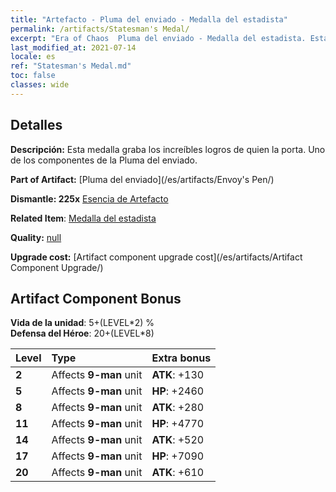```yaml
---
title: "Artefacto - Pluma del enviado - Medalla del estadista"
permalink: /artifacts/Statesman's Medal/
excerpt: "Era of Chaos  Pluma del enviado - Medalla del estadista. Esta medalla graba los increíbles logros de quien la porta. Uno de los componentes de la Pluma del enviado."
last_modified_at: 2021-07-14
locale: es
ref: "Statesman's Medal.md"
toc: false
classes: wide
---
```




## Detalles

 **Descripción:** Esta medalla graba los increíbles logros de quien la porta. Uno de los componentes de la Pluma del enviado.

 **Part of Artifact:** [Pluma del enviado](/es/artifacts/Envoy's Pen/)

 **Dismantle: 225x** [Esencia de Artefacto](/ItemsES/con_905/)

 **Related Item**: [Medalla del estadista](/es/Items/art_2155/)

 **Quality:** [null](/es/artifacts/null/)

 **Upgrade cost:** [Artifact component upgrade cost](/es/artifacts/Artifact Component Upgrade/)

## Artifact Component Bonus

  **Vida de la unidad**: 5+(LEVEL\*2) %<br/>**Defensa del Héroe**: 20+(LEVEL\*8)

  |  Level  | Type |    Extra bonus  | 
  |:--------|:-----|:----------------| 
  | **2** | Affects **9-man** unit | **ATK**: +130 | 
  | **5** | Affects **9-man** unit | **HP**: +2460 | 
  | **8** | Affects **9-man** unit | **ATK**: +280 | 
  | **11** | Affects **9-man** unit | **HP**: +4770 | 
  | **14** | Affects **9-man** unit | **ATK**: +520 | 
  | **17** | Affects **9-man** unit | **HP**: +7090 | 
  | **20** | Affects **9-man** unit | **ATK**: +610 | 
